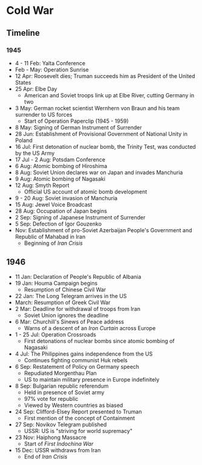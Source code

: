 # Cold War

## Timeline

### 1945

- 4 - 11 Feb: Yalta Conference
- Feb - May: Operation Sunrise
- 12 Apr: Roosevelt dies; Truman succeeds him as President of the United States
- 25 Apr: Elbe Day
  - American and Soviet troops link up at Elbe River, cutting Germany in two
- 3 May: German rocket scientist Wernhern von Braun and his team surrender to US forces
  - Start of Operation Paperclip (1945 - 1959)
- 8 May: Signing of German Instrument of Surrender
- 28 Jun: Establishment of Provisional Government of National Unity in Poland
- 16 Jul: First detonation of nuclear bomb, the Trinity Test, was conducted by the US Army
- 17 Jul - 2 Aug: Potsdam Conference
- 6 Aug: Atomic bombing of Hiroshima
- 8 Aug: Soviet Union declares war on Japan and invades Manchuria
- 9 Aug: Atomic bombing of Nagasaki
- 12 Aug: Smyth Report
  - Official US account of atomic bomb development
- 9 - 20 Aug: Soviet invasion of Manchuria
- 15 Aug: Jewel Voice Broadcast
- 28 Aug: Occupation of Japan begins
- 2 Sep: Signing of Japanese Instrument of Surrender
- 5 Sep: Defection of Igor Gouzenko
- Nov: Establishment of pro-Soviet Azerbaijan People's Government and Republic of Mahabad in Iran
  - Beginning of _Iran Crisis_

## 1946

- 11 Jan: Declaration of People's Republic of Albania
- 19 Jan: Houma Campaign begins
  - Resumption of Chinese Civil War
- 22 Jan: The Long Telegram arrives in the US
- March: Resumption of Greek Civil War
- 2 Mar: Deadline for withdrawal of troops from Iran
  - Soviet Union ignores the deadline
- 6 Mar: Churchill's Sinews of Peace address
  - Warns of a descent of an _Iron Curtain_ across Europe
- 1 - 25 Jul: Operation Crossroads
  - First detonations of nuclear bombs since atomic bombing of Nagasaki
- 4 Jul: The Philippines gains independence from the US
  - Continues fighting communist Huk rebels
- 6 Sep: Restatement of Policy on Germany speech
  - Repudiated Morgenthau Plan
  - US to maintain military presence in Europe indefinitely
- 8 Sep: Bulgarian republic referendum
  - Held in presence of Soviet army
  - 97% vote for republic
  - Viewed by Western countries as biased
- 24 Sep: Clifford-Elsey Report presented to Truman
  - First mention of the concept of Containment
- 27 Sep: Novikov Telegram published
  - USSR: US is "striving for world supremacy"
- 23 Nov: Haiphong Massacre
  - Start of _First Indochina War_
- 15 Dec: USSR withdraws from Iran
  - End of _Iran Crisis_
